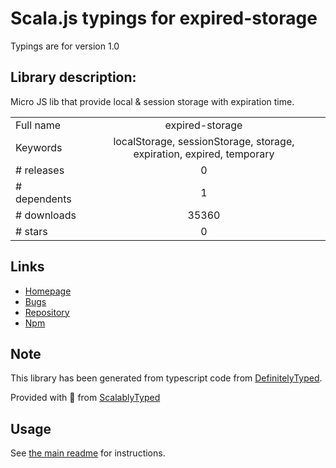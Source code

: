 
# Scala.js typings for expired-storage

Typings are for version 1.0

## Library description:
Micro JS lib that provide local & session storage with expiration time.

|                    |                 |
| ------------------ | :-------------: |
| Full name          | expired-storage |
| Keywords           | localStorage, sessionStorage, storage, expiration, expired, temporary |
| # releases         | 0 |
| # dependents       | 1 |
| # downloads        | 35360 |
| # stars            | 0 |

## Links
- [Homepage](https://github.com/RonenNess/ExpiredStorage/)
- [Bugs](https://github.com/RonenNess/ExpiredStorage/issues)
- [Repository](https://github.com/RonenNess/ExpiredStorage)
- [Npm](https://www.npmjs.com/package/expired-storage)
    


## Note
This library has been generated from typescript code from [DefinitelyTyped](https://definitelytyped.org).

Provided with :purple_heart: from [ScalablyTyped](https://github.com/oyvindberg/ScalablyTyped)

## Usage
See [the main readme](../../readme.md) for instructions.


